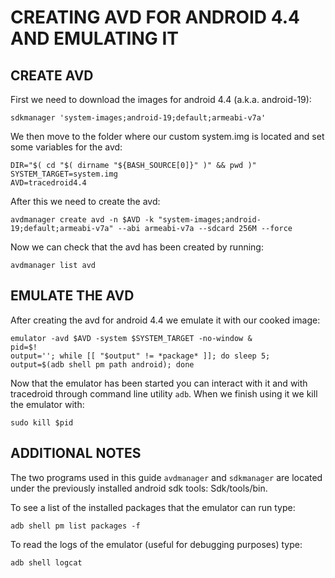 # CREATING AVD FOR ANDROID 4.4 AND EMULATING IT

## CREATE AVD

First we need to download the images for android 4.4
(a.k.a. android-19):

`sdkmanager 'system-images;android-19;default;armeabi-v7a'`

We then move to the folder where our custom system.img is located and
set some variables for the avd:

```
DIR="$( cd "$( dirname "${BASH_SOURCE[0]}" )" && pwd )"
SYSTEM_TARGET=system.img 
AVD=tracedroid4.4
```

After this we need to create the avd:

`avdmanager create avd -n $AVD -k
"system-images;android-19;default;armeabi-v7a" --abi armeabi-v7a
--sdcard 256M --force`

Now we can check that the avd has been created by running:

`avdmanager list avd`

## EMULATE THE AVD

After creating the avd for android 4.4 we emulate it with our cooked
image:

```
emulator -avd $AVD -system $SYSTEM_TARGET -no-window &
pid=$!
output=''; while [[ "$output" != *package* ]]; do sleep 5; output=$(adb shell pm path android); done
```

Now that the emulator has been started you can interact with it and
with tracedroid through command line utility `adb`. When we finish
using it we kill the emulator with: 

`sudo kill $pid`


## ADDITIONAL NOTES

The two programs used in this guide `avdmanager` and `sdkmanager` are
located under the previously installed android sdk tools:
Sdk/tools/bin.

To see a list of the installed packages that the emulator can run
type:

`adb shell pm list packages -f`

To read the logs of the emulator (useful for debugging purposes) type:

`adb shell logcat`


